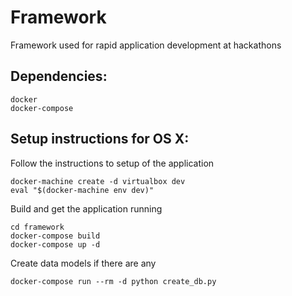 # Framework

Framework used for rapid application development at hackathons

## Dependencies:

    docker
    docker-compose

## Setup instructions for OS X:

  Follow the instructions to setup of the application

    docker-machine create -d virtualbox dev
    eval "$(docker-machine env dev)"

  Build and get the application running
  
    cd framework
    docker-compose build
    docker-compose up -d

  Create data models if there are any

    docker-compose run --rm -d python create_db.py
